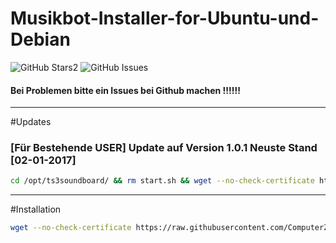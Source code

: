 # Musikbot-Installer-for-Ubuntu-und-Debian
![GitHub Stars2](https://img.shields.io/github/stars/ComputerZoneD/musik-bot-installer.svg?style=flat-square)
![GitHub Issues](https://img.shields.io/github/issues/ComputerZoneD/musik-bot-installer.svg?style=flat-square)

<dl>


</dl>

#### Bei Problemen bitte ein Issues bei Github machen !!!!!!

----------------------------------------

#Updates

### [Für Bestehende USER] Update auf Version 1.0.1 Neuste Stand [02-01-2017] 
```sh
cd /opt/ts3soundboard/ && rm start.sh && wget --no-check-certificate https://raw.githubusercontent.com/ComputerZoneD/musik-bot-installer/master/start.sh && chmod 777 start.sh && ./start.sh update

```
--------------------------------------

#Installation
```sh
wget --no-check-certificate https://raw.githubusercontent.com/ComputerZoneD/musik-bot-installer/master/install && chmod 777 install && ./install
